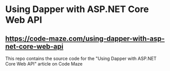 # Using Dapper with ASP.NET Core Web API
## https://code-maze.com/using-dapper-with-asp-net-core-web-api
This repo contains the source code for the "Using Dapper with ASP.NET Core Web API" article on Code Maze
